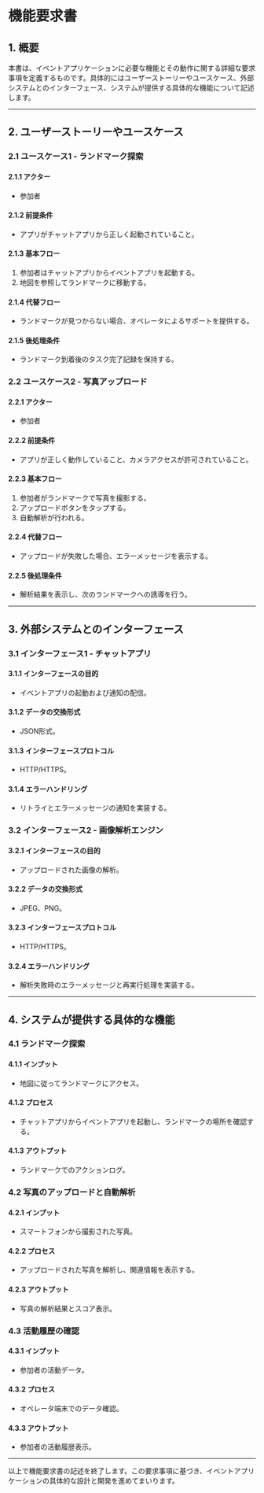 # 機能要求書

## 1. 概要
本書は、イベントアプリケーションに必要な機能とその動作に関する詳細な要求事項を定義するものです。具体的にはユーザーストーリーやユースケース、外部システムとのインターフェース、システムが提供する具体的な機能について記述します。

---

## 2. ユーザーストーリーやユースケース

### 2.1 ユースケース1 - ランドマーク探索
#### 2.1.1 アクター
- 参加者

#### 2.1.2 前提条件
- アプリがチャットアプリから正しく起動されていること。

#### 2.1.3 基本フロー
1. 参加者はチャットアプリからイベントアプリを起動する。
2. 地図を参照してランドマークに移動する。

#### 2.1.4 代替フロー
- ランドマークが見つからない場合、オペレータによるサポートを提供する。

#### 2.1.5 後処理条件
- ランドマーク到着後のタスク完了記録を保持する。

### 2.2 ユースケース2 - 写真アップロード
#### 2.2.1 アクター
- 参加者

#### 2.2.2 前提条件
- アプリが正しく動作していること、カメラアクセスが許可されていること。

#### 2.2.3 基本フロー
1. 参加者がランドマークで写真を撮影する。
2. アップロードボタンをタップする。
3. 自動解析が行われる。

#### 2.2.4 代替フロー
- アップロードが失敗した場合、エラーメッセージを表示する。

#### 2.2.5 後処理条件
- 解析結果を表示し、次のランドマークへの誘導を行う。

---

## 3. 外部システムとのインターフェース

### 3.1 インターフェース1 - チャットアプリ
#### 3.1.1 インターフェースの目的
- イベントアプリの起動および通知の配信。

#### 3.1.2 データの交換形式
- JSON形式。

#### 3.1.3 インターフェースプロトコル
- HTTP/HTTPS。

#### 3.1.4 エラーハンドリング
- リトライとエラーメッセージの通知を実装する。

### 3.2 インターフェース2 - 画像解析エンジン
#### 3.2.1 インターフェースの目的
- アップロードされた画像の解析。

#### 3.2.2 データの交換形式
- JPEG、PNG。

#### 3.2.3 インターフェースプロトコル
- HTTP/HTTPS。

#### 3.2.4 エラーハンドリング
- 解析失敗時のエラーメッセージと再実行処理を実装する。

---

## 4. システムが提供する具体的な機能

### 4.1 ランドマーク探索
#### 4.1.1 インプット
- 地図に従ってランドマークにアクセス。

#### 4.1.2 プロセス
- チャットアプリからイベントアプリを起動し、ランドマークの場所を確認する。

#### 4.1.3 アウトプット
- ランドマークでのアクションログ。

### 4.2 写真のアップロードと自動解析
#### 4.2.1 インプット
- スマートフォンから撮影された写真。

#### 4.2.2 プロセス
- アップロードされた写真を解析し、関連情報を表示する。

#### 4.2.3 アウトプット
- 写真の解析結果とスコア表示。

### 4.3 活動履歴の確認
#### 4.3.1 インプット
- 参加者の活動データ。

#### 4.3.2 プロセス
- オペレータ端末でのデータ確認。

#### 4.3.3 アウトプット
- 参加者の活動履歴表示。

---

以上で機能要求書の記述を終了します。この要求事項に基づき、イベントアプリケーションの具体的な設計と開発を進めてまいります。